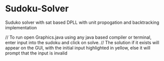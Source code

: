 # Sudoku-Solver
Suduko solver with sat based DPLL with unit propogation and backtracking implementation


// To run open Graphics.java using any java based compiler or terminal, enter input into the sudoku and click on solve.
// The solution if it exists will appear on the GUI, with the initial input highlighted in yellow, else it will prompt that the input is invalid
